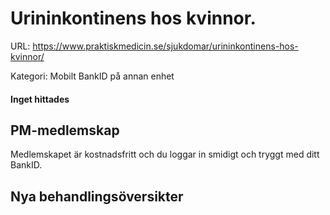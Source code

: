 # Urininkontinens hos kvinnor.

URL: https://www.praktiskmedicin.se/sjukdomar/urininkontinens-hos-kvinnor/



Kategori: Mobilt BankID på annan enhet

#### Inget hittades

## PM-medlemskap

Medlemskapet är kostnadsfritt och du loggar in smidigt och tryggt med ditt BankID.

## Nya behandlingsöversikter

